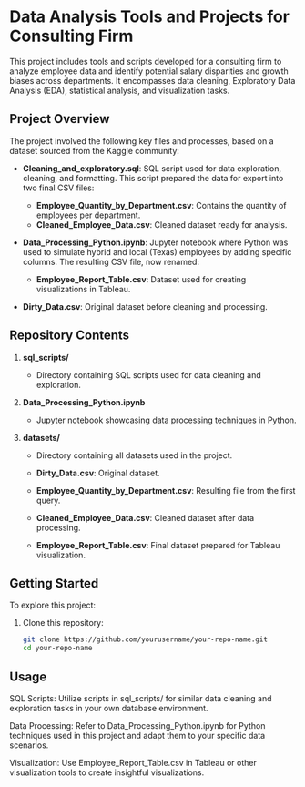 # Data Analysis Tools and Projects for Consulting Firm

This project includes tools and scripts developed for a consulting firm to analyze employee data and identify potential salary disparities and growth biases across departments. It encompasses data cleaning, Exploratory Data Analysis (EDA), statistical analysis, and visualization tasks.

## Project Overview

The project involved the following key files and processes, based on a dataset sourced from the Kaggle community:

- **Cleaning_and_exploratory.sql**: SQL script used for data exploration, cleaning, and formatting. This script prepared the data for export into two final CSV files:
  
  - **Employee_Quantity_by_Department.csv**: Contains the quantity of employees per department.
  - **Cleaned_Employee_Data.csv**: Cleaned dataset ready for analysis.

- **Data_Processing_Python.ipynb**: Jupyter notebook where Python was used to simulate hybrid and local (Texas) employees by adding specific columns. The resulting CSV file, now renamed:
  
  - **Employee_Report_Table.csv**: Dataset used for creating visualizations in Tableau.

- **Dirty_Data.csv**: Original dataset before cleaning and processing.

## Repository Contents

1. **sql_scripts/**
   - Directory containing SQL scripts used for data cleaning and exploration.

2. **Data_Processing_Python.ipynb**
   - Jupyter notebook showcasing data processing techniques in Python.

3. **datasets/**
   - Directory containing all datasets used in the project.

   - **Dirty_Data.csv**: Original dataset.
   - **Employee_Quantity_by_Department.csv**: Resulting file from the first query.
   - **Cleaned_Employee_Data.csv**: Cleaned dataset after data processing.
   - **Employee_Report_Table.csv**: Final dataset prepared for Tableau visualization.

## Getting Started

To explore this project:

1. Clone this repository:
   ```bash
   git clone https://github.com/yourusername/your-repo-name.git
   cd your-repo-name


## Usage
SQL Scripts: Utilize scripts in sql_scripts/ for similar data cleaning and exploration tasks in your own database environment.  

Data Processing: Refer to Data_Processing_Python.ipynb for Python techniques used in this project and adapt them to your specific data scenarios.  

Visualization: Use Employee_Report_Table.csv in Tableau or other visualization tools to create insightful visualizations.
